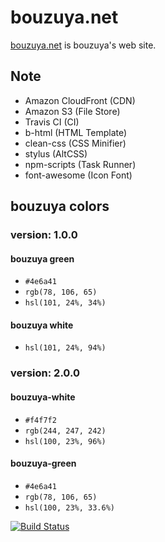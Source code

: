 # bouzuya.net

[bouzuya.net](https://bouzuya.net/) is bouzuya's web site.

## Note

- Amazon CloudFront (CDN)
- Amazon S3 (File Store)
- Travis CI (CI)
- b-html (HTML Template)
- clean-css (CSS Minifier)
- stylus (AltCSS)
- npm-scripts (Task Runner)
- font-awesome (Icon Font)

## bouzuya colors

### version: 1.0.0

#### bouzuya green

- `#4e6a41`
- `rgb(78, 106, 65)`
- `hsl(101, 24%, 34%)`

#### bouzuya white

- `hsl(101, 24%, 94%)`

### version: 2.0.0

#### bouzuya-white

- `#f4f7f2`
- `rgb(244, 247, 242)`
- `hsl(100, 23%, 96%)`

#### bouzuya-green

- `#4e6a41`
- `rgb(78, 106, 65)`
- `hsl(100, 23%, 33.6%)`


[![Build Status](https://travis-ci.org/bouzuya/bouzuya.net.svg)](https://travis-ci.org/bouzuya/bouzuya.net)
